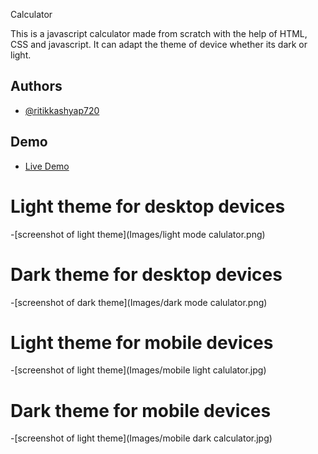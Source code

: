 
Calculator 

This is a javascript calculator made from scratch with the help of HTML, CSS and javascript. 
It can adapt the theme of device whether its dark or light.


## Authors

- [@ritikkashyap720](https://github.com/ritikkashyap720)


## Demo

- [Live Demo](https://github.com/ritikkashyap720)

# Light theme for desktop devices
-[screenshot of light theme](Images/light mode calulator.png)


# Dark theme for desktop devices
-[screenshot of dark theme](Images/dark mode calulator.png)

# Light theme for mobile devices
-[screenshot of light theme](Images/mobile light calulator.jpg)

# Dark theme for mobile devices
-[screenshot of light theme](Images/mobile dark calculator.jpg)



